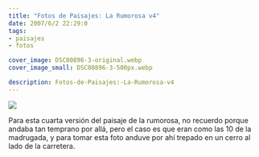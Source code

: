 ```yaml
---
title: "Fotos de Paisajes: La Rumorosa v4"
date: 2007/6/2 22:29:0
tags: 
- paisajes
- fotos

cover_image: DSC00896-3-original.webp
cover_image_small: DSC00896-3-500px.webp

description: Fotos-de-Paisajes:-La-Rumorosa-v4
---
```



[![](DSC00896-3-800px.webp)](DSC00896-3-original.webp)

Para esta cuarta versión del paisaje de la rumorosa, no recuerdo porque andaba tan temprano por allá, pero el caso es que eran como las 10 de la madrugada, y para tomar esta foto anduve por ahí trepado en un cerro al lado de la carretera.
